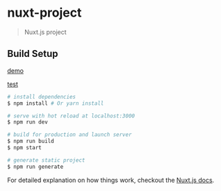 # nuxt-project

> Nuxt.js project

## Build Setup
[demo](https://guillaume-walks.github.io/nuxt-project/)

[test](https://guillaume-ader.netlify.com/)

``` bash
# install dependencies
$ npm install # Or yarn install

# serve with hot reload at localhost:3000
$ npm run dev

# build for production and launch server
$ npm run build
$ npm start

# generate static project
$ npm run generate
```

For detailed explanation on how things work, checkout the [Nuxt.js docs](https://github.com/nuxt/nuxt.js).

